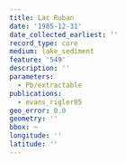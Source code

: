 ```yaml
---
title: Lac Ruban
date: '1985-12-31'
date_collected_earliest: ''
record_type: core
medium: lake_sediment
feature: '549'
description: ''
parameters:
  - Pb/extractable
publications:
  - evans_rigler85
geo_error: 0.0
geometry: ''
bbox: ~
longitude: ''
latitude: ''
---
```

